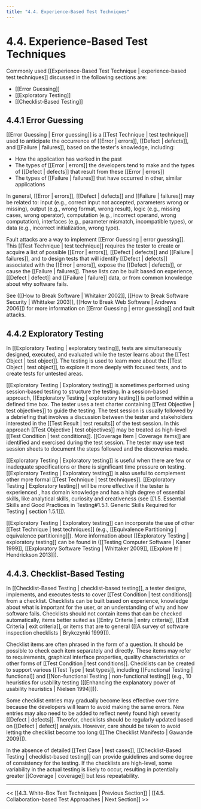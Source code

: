```yaml
---
title: "4.4. Experience-Based Test Techniques"
---
```


# 4.4. Experience-Based Test Techniques

Commonly used [[Experience-Based Test Technique | experience-based test techniques]] discussed in the following sections are:

* [[Error Guessing]]
* [[Exploratory Testing]]
* [[Checklist-Based Testing]]

## 4.4.1 Error Guessing

[[Error Guessing | Error guessing]] is a [[Test Technique | test technique]] used to anticipate the occurrence of [[Error | errors]], [[Defect | defects]], and [[Failure | failures]], based on the tester's knowledge, including:

* How the application has worked in the past
* The types of [[Error | errors]] the developers tend to make and the types of [[Defect | defects]] that result from these [[Error | errors]]
* The types of [[Failure | failures]] that have occurred in other, similar applications

In general, [[Error | errors]], [[Defect | defects]] and [[Failure | failures]] may be related to: input (e.g., correct input not accepted, parameters wrong or missing), output (e.g., wrong format, wrong result), logic (e.g., missing cases, wrong operator), computation (e.g., incorrect operand, wrong computation), interfaces (e.g., parameter mismatch, incompatible types), or data (e.g., incorrect initialization, wrong type).

Fault attacks are a way to implement [[Error Guessing | error guessing]].  This [[Test Technique | test technique]] requires the tester to create or acquire a list of possible [[Error | errors]], [[Defect | defects]] and [[Failure | failures]], and to design tests that will identify [[Defect | defects]] associated with the [[Error | errors]], expose the [[Defect | defects]], or cause the [[Failure | failures]].  These lists can be built based on experience, [[Defect | defect]] and [[Failure | failure]] data, or from common knowledge about why software fails.

See ([[How to Break Software | Whitaker 2002]], [[How to Break Software Security | Whittaker 2003]], [[How to Break Web Software | Andrews 2006]]) for more information on [[Error Guessing | error guessing]] and fault attacks.

## 4.4.2 Exploratory Testing

In [[Exploratory Testing | exploratory testing]], tests are simultaneously designed, executed, and evaluated while the tester learns about the [[Test Object | test object]].  The testing is used to learn more about the [[Test Object | test object]], to explore it more deeply with focused tests, and to create tests for untested areas.

[[Exploratory Testing | Exploratory testing]] is sometimes performed using session-based testing to structure the testing.  In a session-based approach, [[Exploratory Testing | exploratory testing]] is performed within a defined time box.  The tester uses a test charter containing [[Test Objective | test objectives]] to guide the testing.  The test session is usually followed by a debriefing that involves a discussion between the tester and stakeholders interested in the [[Test Result | test results]] of the test session.  In this approach [[Test Objective | test objectives]] may be treated as high-level [[Test Condition | test conditions]].  [[Coverage Item | Coverage items]] are identified and exercised during the test session.  The tester may use test session sheets to document the steps followed and the discoveries made.

[[Exploratory Testing | Exploratory testing]] is useful when there are few or inadequate specifications or there is significant time pressure on testing.  [[Exploratory Testing | Exploratory testing]] is also useful to complement other more formal [[Test Technique | test techniques]].  [[Exploratory Testing | Exploratory testing]] will be more effective if the tester is experienced , has domain knowledge and has a high degree of essential skills, like analytical skills, curiosity and creativeness (see [[1.5.  Essential Skills and Good Practices in Testing#1.5.1. Generic Skills Required for Testing | section 1.5.1]]).

[[Exploratory Testing | Exploratory testing]] can incorporate the use of other [[Test Technique | test techniques]] (e.g., [[Equivalence Partitioning | equivalence partitioning]]).  More information about [[Exploratory Testing | exploratory testing]] can be found in ([[Testing Computer Software | Kaner 1999]], [[Exploratory Software Testing | Whittaker 2009]], [[Explore It! | Hendrickson 2013]]).

## 4.4.3. Checklist-Based Testing

In [[Checklist-Based Testing | checklist-based testing]], a tester designs, implements, and executes tests to cover [[Test Condition | test conditions]] from a checklist.  Checklists can be built based on experience, knowledge about what is important for the user, or an understanding of why and how software fails.  Checklists should not contain items that can be checked automatically, items better suited as [[Entry Criteria | entry criteria]], [[Exit Criteria | exit criteria]], or items that are to general ([[A survey of software inspection checklists | Brykczynki 1999]]).

Checklist items are often phrased in the form of a question.  It should be possible to check each item separately and directly.  These items may refer to requirements, graphical interface properties, quality characteristics or other forms of [[Test Condition | test conditions]].  Checklists can be created to support various [[Test Type | test types]], including [[Functional Testing | functional]] and [[Non-functional Testing | non-functional testing]] (e.g., 10 heuristics for usability testing ([[Enhancing the explanatory power of usability heuristics | Nielsen 1994]])).

Some checklist entries may gradually become less effective over time because the developers will learn to avoid making the same errors.  New entries may also need to be added to reflect newly found high severity [[Defect | defects]].  Therefor, checklists should be regularly  updated based on [[Defect | defect]] analysis.  However, care should be taken to avoid letting the checklist become too long ([[The Checklist Manifesto | Gawande 2009]]).

In the absence of detailed [[Test Case | test cases]], [[Checklist-Based Testing | checklist-based testing]] can provide guidelines and some degree of consistency for the testing.  If the checklists are high-level, some variability in the actual testing is likely to occur, resulting in potentially greater [[Coverage | coverage]] but less repeatability.

---
<< [[4.3.  White-Box Test Techniques | Previous Section]] | [[4.5.  Collaboration-based Test Approaches | Next Section]] >>